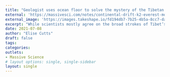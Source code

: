 ```yaml
---
title: "Geologist uses ocean floor to solve the mystery of the Tibetan plateau"
external: 'https://massivesci.com/notes/continental-drift-k2-everest-mountains-fossil-isotopes-mystery/'
external_image: 'https://images.takeshape.io/fd194db7-7b25-4b5a-8cc7-da7f31fab475/dev/a7fb0592-22a2-4e1c-8792-4ef829f164d8/avel-chuklanov-8__IZFB9AD8-unsplash.jpg?auto=compress%2Cformat&crop=faces&fit=crop&fm=jpg&h=800&q=70&w=1200'
excerpt: "While scientists mostly agree on the broad strokes of Tibet’s chaotic formation, the details — specifically whether or not the plateau grew taller after its initial formation — have remained something of a geologic riddle."
date: 2021-07-08
author: "Elise Cutts"
draft: false
tags:
categories:
outlets:
- Massive Science
# layout options: single, single-sidebar
layout: single
---
```


